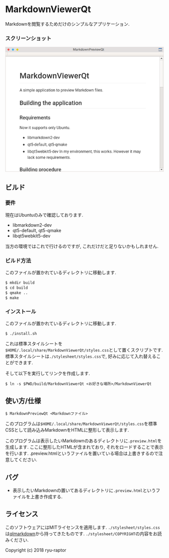 # MarkdownViewerQt

Markdownを閲覧するためだけのシンプルなアプリケーション.

### スクリーンショット
![Screenshot for JP](screenshots/forJP.png)

## ビルド

### 要件
現在はUbuntuのみで確認しております.

* libmarkdown2-dev
* qt5-default, qt5-qmake
* libqt5webkit5-dev

当方の環境ではこれで行けるのですが, これだけだと足りないかもしれません.

### ビルド方法
このファイルが置かれているディレクトリに移動します.

~~~
$ mkdir build
$ cd build
$ qmake ..
$ make
~~~

### インストール
このファイルが置かれているディレクトリに移動します.

~~~
$ ./install.sh
~~~

これは標準スタイルシートを`$HOME/.local/share/MarkdownViewerQt/styles.css`として置くスクリプトです.
標準スタイルシートは`./stylesheet/styles.css`で, 好みに応じて入れ替えることができます.

そして以下を実行してリンクを作成します.

~~~
$ ln -s $PWD/build/MarkdownViewerQt <お好きな場所>/MarkdownViewerQt
~~~


## 使い方/仕様
~~~
$ MarkdownPreviewQt <Markdownファイル>
~~~

このプログラムは`$HOME/.local/share/MarkdownViewerQt/styles.css`を標準CSSとして読み込みMarkdownをHTMLに整形して表示します.

このプログラムは表示したいMarkdownのあるディレクトリに`.preview.html`を生成します. ここに整形したHTMLが含まれており, それをロードすることで表示を行います. .preview.htmlというファイルを置いている場合は上書きするので注意してください.

## バグ
* 表示したいMarkdownの置いてあるディレクトリに`.preview.html`というファイルを上書き作成する.

## ライセンス
このソフトウェアにはMITライセンスを適用します.
`./stylesheet/styles.css`は[qlmarkdown](https://github.com/toland/qlmarkdown)から持ってきたものです. `./stylesheet/COPYRIGHT`の内容をお読みください.

Copyright (c) 2018 ryu-raptor

